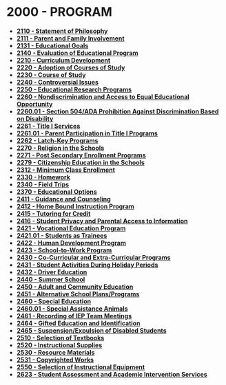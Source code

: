 2000 - PROGRAM
==============

-   **[2110 - Statement of Philosophy](po2110.htm)**
-   **[2111 - Parent and Family Involvement](po2111.htm)**
-   **[2131 - Educational Goals](po2131.htm)**
-   **[2140 - Evaluation of Educational Program](po2140.htm)**
-   **[2210 - Curriculum Development](po2210.htm)**
-   **[2220 - Adoption of Courses of Study](po2220.htm)**
-   **[2230 - Course of Study](po2230.htm)**
-   **[2240 - Controversial Issues](po2240.htm)**
-   **[2250 - Educational Research Programs](po2250.htm)**
-   **[2260 - Nondiscrimination and Access to Equal Educational
    Opportunity](po2260.htm)**
-   **[2260.01 - Section 504/ADA Prohibition Against Discrimination
    Based on Disability](po2260.01.htm)**
-   **[2261 - Title I Services](po2261.htm)**
-   **[2261.01 - Parent Participation in Title I
    Programs](po2261.01.htm)**
-   **[2262 - Latch-Key Programs](po2262.htm)**
-   **[2270 - Religion in the Schools](po2270.htm)**
-   **[2271 - Post Secondary Enrollment Programs](po2271.htm)**
-   **[2279 - Citizenship Education in the Schools](po2279.htm)**
-   **[2312 - Minimum Class Enrollment](po2312.htm)**
-   **[2330 - Homework](po2330.htm)**
-   **[2340 - Field Trips](po2340.htm)**
-   **[2370 - Educational Options](po2370.htm)**
-   **[2411 - Guidance and Counseling](po2411.htm)**
-   **[2412 - Home Bound Instruction Program](po2412.htm)**
-   **[2415 - Tutoring for Credit](po2415.htm)**
-   **[2416 - Student Privacy and Parental Access to
    Information](po2416.htm)**
-   **[2421 - Vocational Education Program](po2421.htm)**
-   **[2421.01 - Students as Trainees](po2421.01.htm)**
-   **[2422 - Human Development Program](po2422.htm)**
-   **[2423 - School-to-Work Program](po2423.htm)**
-   **[2430 - Co-Curricular and Extra-Curricular Programs](po2430.htm)**
-   **[2431 - Student Activities During Holiday Periods](po2431.htm)**
-   **[2432 - Driver Education](po2432.htm)**
-   **[2440 - Summer School](po2440.htm)**
-   **[2450 - Adult and Community Education](po2450.htm)**
-   **[2451 - Alternative School Plans/Programs](po2451.htm)**
-   **[2460 - Special Education](po2460.htm)**
-   **[2460.01 - Special Assistance Animals](po2460.01.htm)**
-   **[2461 - Recording of IEP Team Meetings](po2461.htm)**
-   **[2464 - Gifted Education and Identification](po2464.htm)**
-   **[2465 - Suspension/Expulsion of Disabled Students](po2465.htm)**
-   **[2510 - Selection of Textbooks](po2510.htm)**
-   **[2520 - Instructional Supplies](po2520.htm)**
-   **[2530 - Resource Materials](po2530.htm)**
-   **[2531 - Copyrighted Works](po2531.htm)**
-   **[2550 - Selection of Instructional Equipment](po2550.htm)**
-   **[2623 - Student Assessment and Academic Intervention
    Services](po2623.htm)**

